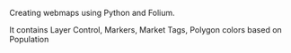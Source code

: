 Creating webmaps using Python and Folium.

It contains Layer Control, Markers, Market Tags, Polygon colors based on Population
